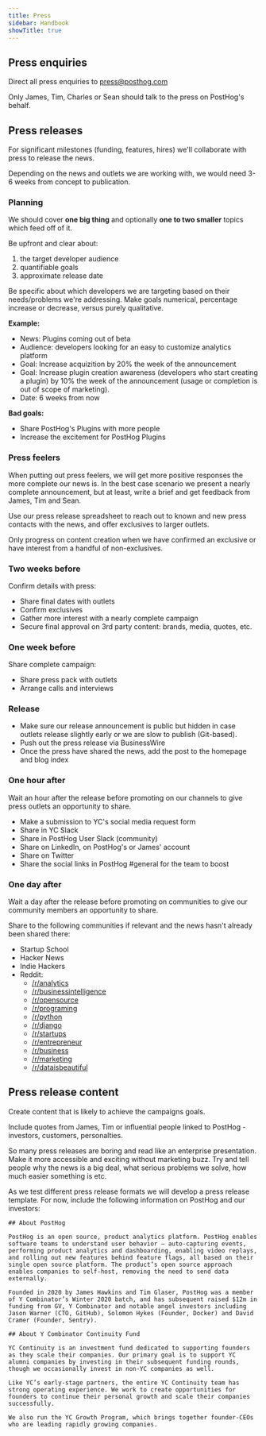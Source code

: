 ```yaml
---
title: Press
sidebar: Handbook
showTitle: true
---
```


## Press enquiries

Direct all press enquiries to press@posthog.com

Only James, Tim, Charles or Sean should talk to the press on PostHog's behalf.

## Press releases

For significant milestones (funding, features, hires) we'll collaborate with press to release the news.

Depending on the news and outlets we are working with, we would need 3-6 weeks from concept to publication.

### Planning

We should cover **one big thing** and optionally **one to two smaller** topics which feed off of it.

Be upfront and clear about:

1. the target developer audience
2. quantifiable goals
3. approximate release date

Be specific about which developers we are targeting based on their needs/problems we're addressing. Make goals numerical, percentage increase or decrease, versus purely qualitative.

**Example:**

- News: Plugins coming out of beta
- Audience: developers looking for an easy to customize analytics platform
- Goal: Increase acquizition by 20% the week of the announcement
- Goal: Increase plugin creation awareness (developers who start creating a plugin) by 10% the week of the announcement (usage or completion is out of scope of marketing).
- Date: 6 weeks from now

**Bad goals:**

- Share PostHog's Plugins with more people
- Increase the excitement for PostHog Plugins

### Press feelers

When putting out press feelers, we will get more positive responses the more complete our news is. In the best case scenario we present a nearly complete announcement, but at least, write a brief and get feedback from James, Tim and Sean.

Use our press release spreadsheet to reach out to known and new press contacts with the news, and offer exclusives to larger outlets.

Only progress on content creation when we have confirmed an exclusive or have interest from a handful of non-exclusives.

### Two weeks before

Confirm details with press:
- Share final dates with outlets
- Confirm exclusives
- Gather more interest with a nearly complete campaign
- Secure final approval on 3rd party content: brands, media, quotes, etc.

### One week before

Share complete campaign:
- Share press pack with outlets
- Arrange calls and interviews

### Release

- Make sure our release announcement is public but hidden in case outlets release slightly early or we are slow to publish (Git-based).
- Push out the press release via BusinessWire
- Once the press have shared the news, add the post to the homepage and blog index

### One hour after

Wait an hour after the release before promoting on our channels to give press outlets an opportunity to share.

- Make a submission to YC's social media request form
- Share in YC Slack
- Share in PostHog User Slack (community)
- Share on LinkedIn, on PostHog's or James' account
- Share on Twitter
- Share the social links in PostHog #general for the team to boost

### One day after

Wait a day after the release before promoting on communities to give our community members an opportunity to share.

Share to the following communities if relevant and the news hasn't already been shared there:

- Startup School
- Hacker News
- Indie Hackers
- Reddit:
  - [/r/analytics](https://www.reddit.com/r/analytics/)
  - [/r/businessintelligence](https://www.reddit.com/r/businessintelligence/)
  - [/r/opensource](https://www.reddit.com/r/opensource/)
  - [/r/programing](https://www.reddit.com/r/programing/)
  - [/r/python](https://www.reddit.com/r/python/)
  - [/r/django](https://www.reddit.com/r/django/)
  - [/r/startups](https://www.reddit.com/r/startups/)
  - [/r/entrepreneur](https://www.reddit.com/r/entrepreneur/)
  - [/r/business](https://www.reddit.com/r/business/)
  - [/r/marketing](https://www.reddit.com/r/marketing/)
  - [/r/dataisbeautiful](https://www.reddit.com/r/dataisbeautiful/)


## Press release content

Create content that is likely to achieve the campaigns goals.

Include quotes from James, Tim or influential people linked to PostHog - investors, customers, personalties.

So many press releases are boring and read like an enterprise presentation. Make it more accessible and exciting without marketing buzz. Try and tell people why the news is a big deal, what serious problems we solve, how much easier something is etc.

As we test different press release formats we will develop a press release template. For now, include the following information on PostHog and our investors:

```
## About PostHog

PostHog is an open source, product analytics platform. PostHog enables software teams to understand user behavior – auto-capturing events, performing product analytics and dashboarding, enabling video replays, and rolling out new features behind feature flags, all based on their single open source platform. The product’s open source approach enables companies to self-host, removing the need to send data externally.

Founded in 2020 by James Hawkins and Tim Glaser, PostHog was a member of Y Combinator’s Winter 2020 batch, and has subsequent raised $12m in funding from GV, Y Combinator and notable angel investors including Jason Warner (CTO, GitHub), Solomon Hykes (Founder, Docker) and David Cramer (Founder, Sentry).

## About Y Combinator Continuity Fund

YC Continuity is an investment fund dedicated to supporting founders as they scale their companies. Our primary goal is to support YC alumni companies by investing in their subsequent funding rounds, though we occasionally invest in non-YC companies as well.

Like YC’s early-stage partners, the entire YC Continuity team has strong operating experience. We work to create opportunities for founders to continue their personal growth and scale their companies successfully.

We also run the YC Growth Program, which brings together founder-CEOs who are leading rapidly growing companies.

```
